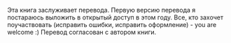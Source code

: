 Эта книга заслуживает перевода. Первую версию перевода я постараюсь выложить в открытый доступ в этом году.
Все, кто захочет поучаствовать (исправить ошибки, исправить оформление) - you are welcome :)
Перевод согласован с автором книги.
